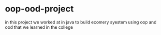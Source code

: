 # oop-ood-project
in this project we worked at in java to build  ecomery syestem using oop and ood that we learned in the college
